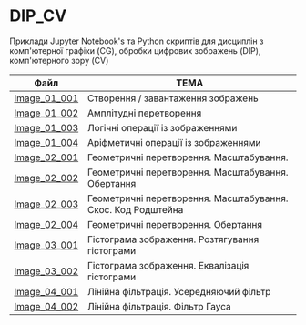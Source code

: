 # DIP_CV
Приклади Jupyter Notebook's та Python скриптів для дисциплін з комп'ютерної графіки (CG), обробки цифрових зображень (DIP), комп'ютерного  зору (CV)



| Файл         | ТЕМА                                                         |
| ------------ | ------------------------------------------------------------ |
| [Image_01_001](/DIP/Image_01_001.pdf) | Створення / завантаження зображень                           |
| [Image_01_002](/DIP/Image_01_002.pdf) | Амплітудні перетворення                                      |
| [Image_01_003](/DIP/Image_01_003.pdf) | Логічні операції із зображеннями                             |
| [Image_01_004](/DIP/Image_01_004.pdf) | Аріфметичні операції із зображеннями                         |
| [Image_02_001](/DIP/Image_02_001.pdf) | Геометричні перетворення. Масштабування.                     |
| [Image_02_002](/DIP/Image_02_002.pdf) | Геометричні перетворення. Масштабування. Обертання           |
| [Image_02_003](/DIP/Image_02_003.pdf) | Геометричні перетворення. Масштабування. Скос. Код Родштейна |
| [Image_02_004](/DIP/Image_02_004.pdf) | Геометричні перетворення. Обертання                          |
| [Image_03_001](/DIP/Image_03_001.pdf) | Гістограма зображення. Розтягування гістограми               |
| [Image_03_002](/DIP/Image_03_002.pdf) | Гістограма зображення. Еквалізація гістограми                |
| [Image_04_001](/DIP/Image_04_001.pdf) | Лінійна фільтрація. Усередняючий фільтр                      |
| [Image_04_002](/DIP/Image_04_002.pdf) | Лінійна фільтрація. Фільтр Гауса                             |
